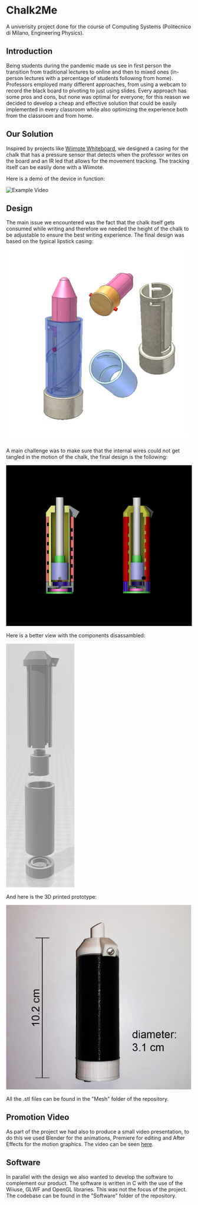 # Chalk2Me
A univerisity project done for the course of Computing Systems (Politecnico di Milano, Engineering Physics).

## Introduction
Being students during the pandemic made us see in first person the transition from traditional lectures to online and then to mixed ones (in-person lectures with a percentage of students following from home). Professors employed many different approaches, from using a webcam to record the black board to pivoting to just using slides. Every approach has some pros and cons, but none was optimal for everyone; for this reason we decided to develop a cheap and effective solution that could be easily implemented in every classroom while also optimizing the experience both from the classroom and from home.

## Our Solution
Inspired by projects like [Wiimote Whiteboard](https://archive.org/details/wiimote-whiteboard), we designed a casing for the chalk that has a pressure sensor that detects when the professor writes on the board and an IR led that allows for the movement tracking. The tracking itself can be easily done with a Wiimote. 

Here is a demo of the device in function:

![Example Video](GIF_Chalk2Me.gif)

## Design
The main issue we encountered was the fact that the chalk itself gets consumed while writing and therefore we needed the height of the chalk to be adjustable to ensure the best writing experience. The final design was based on the typical lipstick casing:

![Design of a lipstick](lipstick.png)

A main challenge was to make sure that the internal wires could not get tangled in the motion of the chalk, the final design is the following:

![Design of a lipstick](internal_mechanism.png) 

Here is a better view with the components disassambled:

![Design of a lipstick](totale_sfatto.PNG)

And here is the 3D printed prototype:

![Design of a lipstick](photo.png)

All the .stl files can be found in the "Mesh" folder of the repository.

## Promotion Video
As part of the project we had also to produce a small video presentation, to do this we used Blender for the animations, Premiere for editing and After Effects for the motion graphics. The video can be seen [here](https://www.youtube.com/watch?v=DpLj6MsNOxI).

## Software
In parallel with the design we also wanted to develop the software to complement our product. The software is written in C with the use of the Wiiuse, GLWF and OpenGL libraries. This was not the focus of the project. The codebase can be found in the "Software" folder of the repository.


